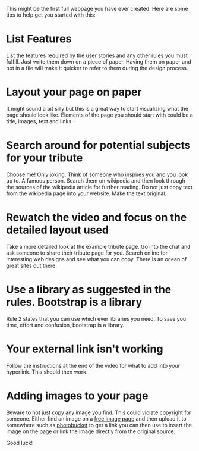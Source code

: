 This might be the first full webpage you have ever created. Here are some tips to help get you started with this:

# List Features

List the features required by the user stories and any other rules you must fulfill. Just write them down on a piece of paper. Having them on paper and not in a file will make it quicker to refer to them during the design process.

# Layout your page on paper

It might sound a bit silly but this is a great way to start visualizing what the page should look like. Elements of the page you should start with could be a title, images, text and links.

# Search around for potential subjects for your tribute

Choose me! Only joking. Think of someone who inspires you and you look up to. A famous person. Search them on wikipedia and then look through the sources of the wikipedia article for further reading. Do not just copy text from the wikipedia page into your website. Make the text original.

# Rewatch the video and focus on the detailed layout used

Take a more detailed look at the example tribute page. Go into the chat and ask someone to share their tribute page for you. Search online for interesting web designs and see what you can copy. There is an ocean of great sites out there.

# Use a library as suggested in the rules. Bootstrap is a library

Rule 2 states that you can use which ever libraries you need. To save you time, effort and confusion, bootstrap is a library.

# Your external link isn't working

Follow the instructions at the end of the video for what to add into your hyperlink. This should then work.

# Adding images to your page

Beware to not just copy any image you find. This could violate copyright for someone. Either find an image on a [free image page](http://www.freeimages.com) and then upload it to somewhere such as [photobucket](http://www.photobucket.com) to get a link you can then use to insert the image on the page or link the image directly from the original source.

Good luck!

